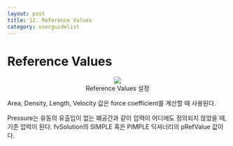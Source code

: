 ```yaml
---
layout: post
title: 12. Reference Values
category: userguidelist
---
```


# Reference Values

<p align='center'>
    <img src="https://github.com/nextfoam/baram-pages/raw/main/screenshots/pic/reference.png"><br> Reference Values 설정
</p>

Area, Density, Length, Velocity 값은 force coefficient를 계산할 때 사용된다.

Pressure는 유동의 유출입이 없는 폐공간과 같이 압력이 어디에도 정의되지 않았을 때, 기준 압력이 된다. fvSolution의 SIMPLE 혹은 PIMPLE 딕셔너리의  pRefValue 값이다.
